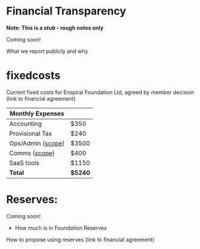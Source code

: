 # Financial Transparency

**Note: This is a *stub* - rough notes only**

Coming soon!

What we report publicly and why

# fixedcosts

Current fixed costs for Enspiral Foundation Ltd, agreed by member decision (link to financial agreement)



|  Monthly Expenses |   |
|---|---|
|  Accounting | $350  |
|  Provisional Tax |  $240 |
| Ops/Admin ([scope](https://enspiral.gitbooks.io/enspiral-handbook/content/ops-scope.html))  |  $3500 |
| Comms ([scope](https://enspiral.gitbooks.io/enspiral-handbook/content/comms-role.html)) |   $400 |
| SaaS tools  |  $1150 |
|  **Total** | **$5240**  |



# Reserves:

Coming soon!

* How much is in Foundation Reserves

How to propose using reserves (link to financial agreement)